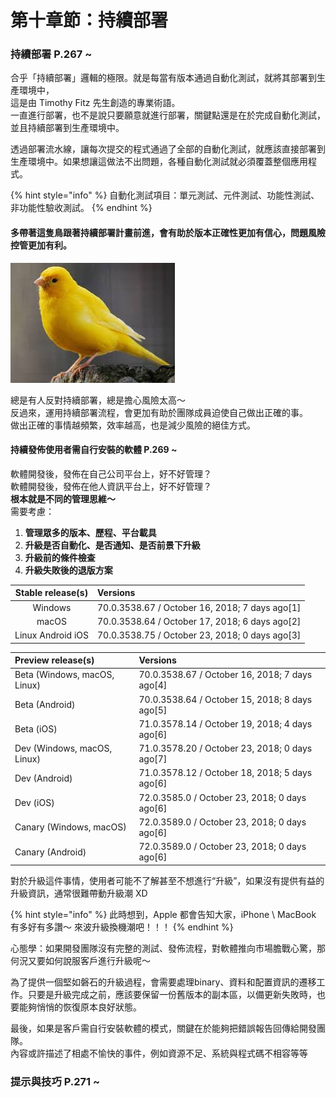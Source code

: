 # 第十章節：持續部署

### 持續部署 P.267 ~

合乎「持續部署」邏輯的極限。就是每當有版本通過自動化測試，就將其部署到生產環境中，  
這是由 Timothy Fitz 先生創造的專業術語。  
一直進行部署，也不是說只要願意就進行部署，關鍵點還是在於完成自動化測試，並且持續部署到生產環境中。

透過部署流水線，讓每次提交的程式通過了全部的自動化測試，就應該直接部署到生產環境中。如果想讓這做法不出問題，各種自動化測試就必須覆蓋整個應用程式。

{% hint style="info" %}
自動化測試項目：單元測試、元件測試、功能性測試、非功能性驗收測試。
{% endhint %}

#### 多帶著這隻鳥跟著持續部署計畫前進，會有助於版本正確性更加有信心，問題風險控管更加有利。

![](.gitbook/assets/jin-si-que.jpeg)

總是有人反對持續部署，總是擔心風險太高～  
反過來，運用持續部署流程，會更加有助於團隊成員迫使自己做出正確的事。  
做出正確的事情越頻繁，效率越高，也是減少風險的絕佳方式。

#### 持續發佈使用者需自行安裝的軟體 P.269 ~

軟體開發後，發佈在自己公司平台上，好不好管理？  
軟體開發後，發佈在他人資訊平台上，好不好管理？  
**根本就是不同的管理思維～**  
需要考慮：

1. **管理眾多的版本、歷程、平台載具**
2. **升級是否自動化、是否通知、是否前景下升級**
3. **升級前的條件檢查**
4. **升級失敗後的退版方案**

| **Stable release\(s\)** | Versions |
| :---: | :--- |
| Windows | 70.0.3538.67 / October 16, 2018; 7 days ago\[1\] |
| macOS | 70.0.3538.64 / October 17, 2018; 6 days ago\[2\] |
| Linux Android iOS | 70.0.3538.75 / October 23, 2018; 0 days ago\[3\] |

|                   Preview release\(s\) | Versions |
| :--- | :--- |
| Beta \(Windows, macOS, Linux\) | 70.0.3538.67 / October 16, 2018; 7 days ago\[4\] |
| Beta \(Android\) | 70.0.3538.64 / October 15, 2018; 8 days ago\[5\] |
| Beta \(iOS\) | 71.0.3578.14 / October 19, 2018; 4 days ago\[6\] |
| Dev \(Windows, macOS, Linux\) | 71.0.3578.20 / October 23, 2018; 0 days ago\[7\] |
| Dev \(Android\) | 71.0.3578.12 / October 18, 2018; 5 days ago\[6\] |
| Dev \(iOS\) | 72.0.3585.0 / October 23, 2018; 0 days ago\[6\] |
| Canary \(Windows, macOS\) | 72.0.3589.0 / October 23, 2018; 0 days ago\[6\] |
| Canary \(Android\) | 72.0.3589.0 / October 23, 2018; 0 days ago\[6\] |

對於升級這件事情，使用者可能不了解甚至不想進行“升級”，如果沒有提供有益的升級資訊，通常很難帶動升級潮 XD

{% hint style="info" %}
此時想到，Apple 都會告知大家，iPhone \ MacBook 有多好有多讚～ 來波升級換機潮吧！！！
{% endhint %}

心態學：如果開發團隊沒有完整的測試、發佈流程，對軟體推向市場膽戰心驚，那何況又要如何說服客戶進行升級呢～

為了提供一個堅如磐石的升級過程，會需要處理binary、資料和配置資訊的遷移工作。只要是升級完成之前，應該要保留一份舊版本的副本區，以備更新失敗時，也要能夠悄悄的恢復原本良好狀態。

最後，如果是客戶需自行安裝軟體的模式，關鍵在於能夠把錯誤報告回傳給開發團隊。  
內容或許描述了相處不愉快的事件，例如資源不足、系統與程式碼不相容等等



### 提示與技巧 P.271 ~



